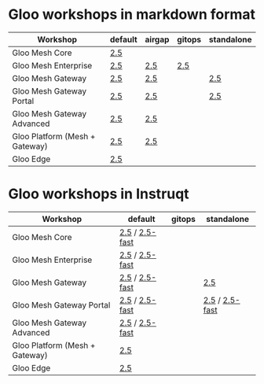 <h1>Gloo workshops in markdown format</h1>
<table>
  <thead>
    <tr>
      <th>Workshop</th>
      <th>default</th>
      <th>airgap</th>
      <th>gitops</th>
      <th>standalone</th>
    </tr>
  </thead>
  <tbody>
    <tr>
      <td>Gloo Mesh Core</td>
      <td><a href="https://github.com/solo-io/workshops/tree/master/gloo-mesh/core/2-5/default" target=”_blank”>2.5</a></td>
      <td></td>
      <td></td>
      <td></td>
    </tr>
    <tr>
      <td>Gloo Mesh Enterprise</td>
      <td><a href="https://github.com/solo-io/workshops/tree/master/gloo-mesh/enterprise/2-5/default" target=”_blank”>2.5</a></td>
      <td><a href="https://github.com/solo-io/workshops/tree/master/gloo-mesh/enterprise/2-5/airgap" target=”_blank”>2.5</a></td>
      <td><a href="https://github.com/solo-io/workshops/tree/master/gloo-mesh/enterprise/2-5/gitops" target=”_blank”>2.5</a></td>
      <td></td>
    </tr>
    <tr>
      <td>Gloo Mesh Gateway</td>
      <td><a href="https://github.com/solo-io/workshops/tree/master/gloo-mesh/gateway/2-5/default" target=”_blank”>2.5</a></td>
      <td><a href="https://github.com/solo-io/workshops/tree/master/gloo-mesh/gateway/2-5/airgap/default" target=”_blank”>2.5</a></td>
      <td></td>
      <td><a href="https://github.com/solo-io/workshops/tree/master/gloo-mesh/gateway/2-5/standalone" target=”_blank”>2.5</a></td>
    </tr>
    <tr>
      <td>Gloo Mesh Gateway Portal</td>
      <td><a href="https://github.com/solo-io/workshops/tree/master/gloo-mesh/gateway/2-5/portal" target=”_blank”>2.5</a></td>
      <td><a href="https://github.com/solo-io/workshops/tree/master/gloo-mesh/gateway/2-5/airgap/portal" target=”_blank”>2.5</a></td>
      <td></td>
      <td><a href="https://github.com/solo-io/workshops/tree/master/gloo-mesh/gateway/2-5/standalone-portal" target=”_blank”>2.5</a></td>
    </tr>
    <tr>
      <td>Gloo Mesh Gateway Advanced&nbsp;</td>
      <td><a href="https://github.com/solo-io/workshops/tree/master/gloo-mesh/gateway/2-5/advanced" target=”_blank”>2.5</a></td>
      <td><a href="https://github.com/solo-io/workshops/tree/master/gloo-mesh/gateway/2-5/airgap/advanced" target=”_blank”>2.5</a></td>
      <td></td>
      <td></td>
    </tr>
    <tr>
      <td>Gloo Platform (Mesh + Gateway)&nbsp;</td>
      <td><a href="https://github.com/solo-io/workshops/tree/master/gloo-mesh/platform/2-5/default" target=”_blank”>2.5</a></td>
      <td><a href="https://github.com/solo-io/workshops/tree/master/gloo-mesh/platform/2-5/airgap/default" target=”_blank”>2.5</a></td>
      <td></td>
      <td></td>
    </tr>
    <tr>
      <td>Gloo Edge</td>
      <td><a href="https://github.com/solo-io/workshops/tree/master/gloo-edge" target=”_blank”>2.5</a></td>
      <td></td>
      <td></td>
      <td></td>
    </tr>
  </tbody>
</table>
<h1>Gloo workshops in Instruqt</h1>
<table>
  <thead>
    <tr>
      <th>Workshop</th>
      <th>default</th>
      <th>gitops</th>
      <th>standalone</th>
    </tr>
  </thead>
  <tbody>
    <tr>
      <td>Gloo Mesh Core</td>
      <td><a href="https://play.instruqt.com/manage/soloio/tracks/core-2-5-default" target=”_blank”>2.5</a> / <a href="https://play.instruqt.com/manage/soloio/tracks/core-2-5-default-fast" target=”_blank”>2.5-fast</a></td>
      <td></td>
      <td></td>
    </tr>
    <tr>
      <td>Gloo Mesh Enterprise</td>
      <td><a href="https://play.instruqt.com/manage/soloio/tracks/enterprise-2-5-default" target=”_blank”>2.5</a> / <a href="https://play.instruqt.com/manage/soloio/tracks/enterprise-2-5-default-fast" target=”_blank”>2.5-fast</a></td>
      <td></td>
      <td></td>
    </tr>
    <tr>
      <td>Gloo Mesh Gateway</td>
      <td><a href="https://play.instruqt.com/manage/soloio/tracks/gateway-2-5-default" target=”_blank”>2.5</a> / <a href="https://play.instruqt.com/manage/soloio/tracks/gateway-2-5-default-fast" target=”_blank”>2.5-fast</a></td>
      <td></td>
      <td><a href="https://play.instruqt.com/manage/soloio/tracks/gateway-2-5-standalone" target=”_blank”>2.5</a></td>
    </tr>
    <tr>
      <td>Gloo Mesh Gateway Portal</td>
      <td><a href="https://play.instruqt.com/manage/soloio/tracks/gateway-2-5-portal" target=”_blank”>2.5</a> / <a href="https://play.instruqt.com/manage/soloio/tracks/gateway-2-5-portal-fast" target=”_blank”>2.5-fast</a></td>
      <td></td>
      <td><a href="https://play.instruqt.com/manage/soloio/tracks/gateway-2-5-portal-standalone" target=”_blank”>2.5</a> / <a href="https://play.instruqt.com/manage/soloio/tracks/gateway-2-5-portal-standalone-fast" target=”_blank”>2.5-fast</a></td>
    </tr>
    <tr>
      <td>Gloo Mesh Gateway Advanced&nbsp;</td>
      <td><a href="https://play.instruqt.com/manage/soloio/tracks/gateway-2-5-advanced" target=”_blank”>2.5</a> / <a href="https://play.instruqt.com/manage/soloio/tracks/gateway-2-5-advanced-fast" target=”_blank”>2.5-fast</a></td>
      <td></td>
      <td></td>
    </tr>
    <tr>
      <td>Gloo Platform (Mesh + Gateway)&nbsp;</td>
      <td><a href="https://play.instruqt.com/manage/soloio/tracks/platform-2-5-default" target=”_blank”>2.5</a></td>
      <td></td>
      <td></td>
    </tr>
    <tr>
      <td>Gloo Edge</td>
      <td><a href="https://play.instruqt.com/manage/soloio/tracks/gloo-edge" target=”_blank”>2.5</a></td>
      <td></td>
      <td></td>
    </tr>
  </tbody>
</table>
